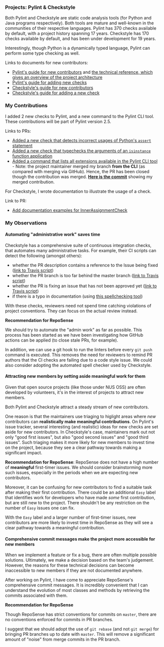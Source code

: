 ### Projects: Pylint & Checkstyle

Both Pylint and Checkstyle are static code analysis tools (for Python
and Java programs respectively). Both tools are mature and well-known in the communities of their respective
languages. Pylint has 370 checks available by default, with a project history
spanning 17 years. Checkstyle has 170 checks available by default, and has been
under development for 19 years.

Interestingly, though Python is a dynamically typed language, Pylint can perform
some type checking as well.

Links to documents for new contributors:
- [Pylint's guide for new contributors](http://pylint.pycqa.org/en/latest/development_guide/contribute.html) and [the technical reference, which gives an overview of the project architecture](http://pylint.pycqa.org/en/latest/technical_reference/index.html#technical-reference)
- [Pylint's guide for adding new checks](http://pylint.pycqa.org/en/latest/how_tos/custom_checkers.html)
- [Checkstyle's guide for new contributors](https://checkstyle.org/contributing.html)
- [Checkstyle's guide for adding a new check](https://checkstyle.sourceforge.io/writingchecks.html)

### My Contributions

I added 2 new checks to Pylint, and a new command to the Pylint CLI tool.
These contributions will be part of Pylint version 2.5.

Links to PRs:
- [Added a new check that detects incorrect usages of Python's `assert`
  statement](https://github.com/PyCQA/pylint/pull/3346)
- [Added a new check that typechecks the arguments of an `isinstance` function
  application](https://github.com/PyCQA/pylint/pull/3404)
- [Added a command that lists all extensions available in the Pylint CLI
  tool](https://github.com/PyCQA/pylint/pull/3366) - Note: the project maintainer merged my branch **from the CLI**
  (as compared with merging via GitHub). Hence, the PR has been closed though
  the contribution was merged.
  [**Here is the commit**](https://github.com/PyCQA/pylint/commit/d3409000808faf3198597aa638c9c60e041a421a) showing my merged contribution.

For Checkstyle, I wrote documentation to illustrate the usage of a check.

Link to PR:
- [Add documentation examples for
  InnerAssignmentCheck](https://github.com/checkstyle/checkstyle/pull/7796)


### My Observations

#### Automating "administrative work" saves time

Checkstyle has a comprehensive suite of continuous integration checks, that
automates many administrative tasks. For example, their CI scripts can detect
the following (amongst others):
- whether the PR description contains a reference to the Issue being fixed ([link to Travis
  script](https://github.com/checkstyle/checkstyle/blob/master/.ci/travis/xtr_pr-description.sh))
- whether the PR branch is too far behind the master branch ([link to Travis
  script](https://github.com/checkstyle/checkstyle/blob/master/.ci/travis/travis.sh#L201-L223))
- whether the PR is fixing an issue that has not been approved yet ([link to
  Travis
  script](https://github.com/checkstyle/checkstyle/blob/master/.ci/travis/xtr_pr-description.sh))
- if there is a typo in documentation (using [this spellchecking
  tool](https://github.com/jsoref/spelling))

With these checks, reviewers need not spend time catching violations of project
conventions. They can focus on the actual review instead.

**Recommendation for RepoSense**

We should try to automate the "admin work" as far as possible.
This process has been started as we have been investigating how GitHub actions
can be applied (to close stale PRs, for example).

In addition, we can use a git hook to run the linters before every `git push`
command is executed. This removes the need for reviewers to remind PR authors
that the CI checks are failing due to a code style issue. We could also consider
adopting the automated spell checker used by Checkstyle.

#### Attracting new members by setting aside meaningful work for them

Given that open source projects (like those under NUS OSS) are often developed
by volunteers, it's in the interest of projects to attract new members.

Both Pylint and Checkstyle attract a steady stream of new contributors.

One reason is that the maintainers use triaging to higlight areas where *new* contributors can
**realistically make meaningful contributions**. On Pylint's issue tracker,
several interesting (and realistic) ideas for new checks are set aside
for new contributors. In Checkstyle's case, maintainers mark out not only "good
first issues", but also "good second issues" and "good third issues". Such
triaging makes it more likely for new members to invest time on the project,
because they see a clear pathway towards making a significant impact.

**Recommendation for RepoSense**:
RepoSense does not have a high number of **meaningful** first-timer issues.
We should consider brainstorming more such issues, especially in the periods when
we are expecting new contributors.

Moreover, it can be confusing for new contributors to find a suitable task
after making their first contribution. There could be
an additional `Easy` label that identifies work for developers who have
made *some* first contribution, but are still new to the project. There
shouldn't be any restriction on the number of `Easy` issues one can fix.

With the `Easy` label and a larger number of first-timer issues, new
contributors are more likely to invest time in RepoSense as they will see a
clear pathway towards a meaningful contribution.

#### Comprehensive commit messages make the project more accessible for new members

When we implement a feature or fix a bug, there are often multiple possible
solutions. Ultimately, we make a decision based on the team's judgement.
However, the reasons for these technical decisions can become inaccessible to new
members if they are not documented anywhere.

After working on Pylint, I have come to appreciate RepoSense's comprehensive
commit messages. It is incredibly convenient that I can understand the evolution
of most classes and methods by retrieving the commits associated with them.

**Recommendation for RepoSense**

Though RepoSense has strict conventions for commits on `master`,
there are no conventions enforced for commits in PR branches.

I suggest that we should adopt the use of `git rebase` (and not `git merge`)
for bringing PR branches up to date with `master`.
This will remove a significant amount of "noise" from merge commits in the PR branch.
